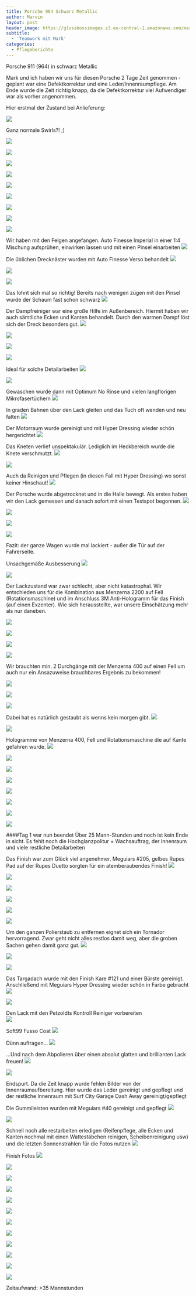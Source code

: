 ```yaml
---
title: Porsche 964 Schwarz Metallic
author: Marvin
layout: post
header_image: https://glossbossimages.s3.eu-central-1.amazonaws.com/marvin/964schwarzmetfussocoat/P1020515.JPG
subtitle:
  - 'Teamwork mit Mark'
categories:
  - Pflegeberichte
---
```


Porsche 911 (964) in schwarz Metallic

Mark und ich haben wir uns für diesen Porsche 2 Tage Zeit genommen - geplant war eine Defektkorrektur und eine Leder/Innenraumpflege. Am Ende wurde die Zeit richtig knapp, da die Defektkorrektur viel Aufwendiger war als vorher angenommen.

Hier erstmal der Zustand bei Anlieferung:

![](https://glossbossimages.s3.eu-central-1.amazonaws.com/marvin/964schwarzmetfussocoat/P1020349.JPG)

Ganz normale Swirls?! ;)

![](https://glossbossimages.s3.eu-central-1.amazonaws.com/marvin/964schwarzmetfussocoat/P1020351.JPG)


![](https://glossbossimages.s3.eu-central-1.amazonaws.com/marvin/964schwarzmetfussocoat/P1020352.JPG)


![](https://glossbossimages.s3.eu-central-1.amazonaws.com/marvin/964schwarzmetfussocoat/P1020353.JPG)


![](https://glossbossimages.s3.eu-central-1.amazonaws.com/marvin/964schwarzmetfussocoat/P1020354.JPG)


![](https://glossbossimages.s3.eu-central-1.amazonaws.com/marvin/964schwarzmetfussocoat/P1020356.JPG)


![](https://glossbossimages.s3.eu-central-1.amazonaws.com/marvin/964schwarzmetfussocoat/P1020357.JPG)


![](https://glossbossimages.s3.eu-central-1.amazonaws.com/marvin/964schwarzmetfussocoat/P1020358.JPG)


![](https://glossbossimages.s3.eu-central-1.amazonaws.com/marvin/964schwarzmetfussocoat/P1020359.JPG)


![](https://glossbossimages.s3.eu-central-1.amazonaws.com/marvin/964schwarzmetfussocoat/P1020360.JPG)

Wir haben mit den Felgen angefangen. Auto Finesse Imperial in einer 1:4 Mischung aufsprühen, einwirken lassen und mit einen Pinsel einarbeiten
![](https://glossbossimages.s3.eu-central-1.amazonaws.com/marvin/964schwarzmetfussocoat/P1020362.JPG)

Die üblichen Drecknäster wurden mit Auto Finesse Verso behandelt
![](https://glossbossimages.s3.eu-central-1.amazonaws.com/marvin/964schwarzmetfussocoat/P1020363.JPG)


![](https://glossbossimages.s3.eu-central-1.amazonaws.com/marvin/964schwarzmetfussocoat/P1020364.JPG)


![](https://glossbossimages.s3.eu-central-1.amazonaws.com/marvin/964schwarzmetfussocoat/P1020365.JPG)

Das lohnt sich mal so richtig! Bereits nach wenigen zügen mit den Pinsel wurde der Schaum fast schon schwarz
![](https://glossbossimages.s3.eu-central-1.amazonaws.com/marvin/964schwarzmetfussocoat/P1020367.JPG)

Der Dampfreiniger war eine große Hilfe im Außenbereich. Hiermit haben wir auch sämtliche Ecken und Kanten behandelt.
Durch den warmen Dampf löst sich der Dreck besonders gut.
![](https://glossbossimages.s3.eu-central-1.amazonaws.com/marvin/964schwarzmetfussocoat/P1020368.JPG)


![](https://glossbossimages.s3.eu-central-1.amazonaws.com/marvin/964schwarzmetfussocoat/P1020369.JPG)


![](https://glossbossimages.s3.eu-central-1.amazonaws.com/marvin/964schwarzmetfussocoat/P1020370.JPG)


![](https://glossbossimages.s3.eu-central-1.amazonaws.com/marvin/964schwarzmetfussocoat/P1020371.JPG)

Ideal für solche Detailarbeiten
![](https://glossbossimages.s3.eu-central-1.amazonaws.com/marvin/964schwarzmetfussocoat/P1020372.JPG)


![](https://glossbossimages.s3.eu-central-1.amazonaws.com/marvin/964schwarzmetfussocoat/P1020373.JPG)

Gewaschen wurde dann mit Optimum No Rinse und vielen langflorigen Mikrofasertüchern
![](https://glossbossimages.s3.eu-central-1.amazonaws.com/marvin/964schwarzmetfussocoat/P1020374.JPG)

In graden Bahnen über den Lack gleiten und das Tuch oft wenden und neu falten
![](https://glossbossimages.s3.eu-central-1.amazonaws.com/marvin/964schwarzmetfussocoat/P1020375.JPG)

Der Motorraum wurde gereinigt und mit Hyper Dressing wieder schön hergerichtet
![](https://glossbossimages.s3.eu-central-1.amazonaws.com/marvin/964schwarzmetfussocoat/P1020376.JPG)

Das Kneten verlief unspektakulär. Lediglich im Heckbereich wurde die Knete verschmutzt.
![](https://glossbossimages.s3.eu-central-1.amazonaws.com/marvin/964schwarzmetfussocoat/P1020377.JPG)


![](https://glossbossimages.s3.eu-central-1.amazonaws.com/marvin/964schwarzmetfussocoat/P1020379.JPG)

Auch da Reinigen und Pflegen (in diesen Fall mit Hyper Dressing) wo sonst keiner Hinschaut!
![](https://glossbossimages.s3.eu-central-1.amazonaws.com/marvin/964schwarzmetfussocoat/P1020381.JPG)

Der Porsche wurde abgetrocknet und in die Halle bewegt. Als erstes haben wir den Lack gemessen und danach sofort mit einen Testspot begonnen.
![](https://glossbossimages.s3.eu-central-1.amazonaws.com/marvin/964schwarzmetfussocoat/P1020382.JPG)


![](https://glossbossimages.s3.eu-central-1.amazonaws.com/marvin/964schwarzmetfussocoat/P1020383.JPG)


![](https://glossbossimages.s3.eu-central-1.amazonaws.com/marvin/964schwarzmetfussocoat/P1020384.JPG)


![](https://glossbossimages.s3.eu-central-1.amazonaws.com/marvin/964schwarzmetfussocoat/P1020385.JPG)

Fazit: der ganze Wagen wurde mal lackiert - außer die Tür auf der Fahrerseite.

Unsachgemäße Ausbesserung
![](https://glossbossimages.s3.eu-central-1.amazonaws.com/marvin/964schwarzmetfussocoat/P1020388.JPG)


![](https://glossbossimages.s3.eu-central-1.amazonaws.com/marvin/964schwarzmetfussocoat/P1020389.JPG)

Der Lackzustand war zwar schlecht, aber nicht katastrophal. Wir entschieden uns für die Kombination aus Menzerna 2200 auf Fell (Rotationsmaschine) und im Anschluss 3M Anti-Hologramm für das Finish (auf einen Exzenter). Wie sich herausstellte, war unsere Einschätzung mehr als nur daneben.


![](https://glossbossimages.s3.eu-central-1.amazonaws.com/marvin/964schwarzmetfussocoat/P1020418.JPG)


![](https://glossbossimages.s3.eu-central-1.amazonaws.com/marvin/964schwarzmetfussocoat/P1020419.JPG)


![](https://glossbossimages.s3.eu-central-1.amazonaws.com/marvin/964schwarzmetfussocoat/P1020421.JPG)


![](https://glossbossimages.s3.eu-central-1.amazonaws.com/marvin/964schwarzmetfussocoat/P1020423.JPG)

Wir brauchten min. 2 Durchgänge mit der Menzerna 400 auf einen Fell um auch nur ein Ansazuweise brauchbares Ergebnis zu bekommen!

![](https://glossbossimages.s3.eu-central-1.amazonaws.com/marvin/964schwarzmetfussocoat/P1020426.JPG)


![](https://glossbossimages.s3.eu-central-1.amazonaws.com/marvin/964schwarzmetfussocoat/P1020428.JPG)


![](https://glossbossimages.s3.eu-central-1.amazonaws.com/marvin/964schwarzmetfussocoat/P1020429.JPG)

Dabei hat es natürlich gestaubt als wenns kein morgen gibt. 
![](https://glossbossimages.s3.eu-central-1.amazonaws.com/marvin/964schwarzmetfussocoat/P1020431.JPG)


![](https://glossbossimages.s3.eu-central-1.amazonaws.com/marvin/964schwarzmetfussocoat/P1020435.JPG)

Hologramme von Menzerna 400, Fell und Rotationsmaschine die auf Kante gefahren wurde.
![](https://glossbossimages.s3.eu-central-1.amazonaws.com/marvin/964schwarzmetfussocoat/P1020437.JPG)


![](https://glossbossimages.s3.eu-central-1.amazonaws.com/marvin/964schwarzmetfussocoat/P1020440.JPG)


![](https://glossbossimages.s3.eu-central-1.amazonaws.com/marvin/964schwarzmetfussocoat/P1020441.JPG)


![](https://glossbossimages.s3.eu-central-1.amazonaws.com/marvin/964schwarzmetfussocoat/P1020442.JPG)


![](https://glossbossimages.s3.eu-central-1.amazonaws.com/marvin/964schwarzmetfussocoat/P1020443.JPG)


![](https://glossbossimages.s3.eu-central-1.amazonaws.com/marvin/964schwarzmetfussocoat/P1020449.JPG)


![](https://glossbossimages.s3.eu-central-1.amazonaws.com/marvin/964schwarzmetfussocoat/P1020456.JPG)


![](https://glossbossimages.s3.eu-central-1.amazonaws.com/marvin/964schwarzmetfussocoat/P1020458.JPG)

####Tag 1 war nun beendet
Über 25 Mann-Stunden und noch ist kein Ende in sicht. Es fehlt noch die Hochglanzpolitur + Wachsauftrag, der Innenraum und viele restliche Detailarbeiten


Das Finish war zum Glück viel angenehmer. Meguiars #205, gelbes Rupes Pad auf der Rupes Duetto sorgten für ein atemberaubendes Finish!
![](https://glossbossimages.s3.eu-central-1.amazonaws.com/marvin/964schwarzmetfussocoat/P1020460.JPG)


![](https://glossbossimages.s3.eu-central-1.amazonaws.com/marvin/964schwarzmetfussocoat/P1020465.JPG)


![](https://glossbossimages.s3.eu-central-1.amazonaws.com/marvin/964schwarzmetfussocoat/P1020467.JPG)


![](https://glossbossimages.s3.eu-central-1.amazonaws.com/marvin/964schwarzmetfussocoat/P1020470.JPG)


![](https://glossbossimages.s3.eu-central-1.amazonaws.com/marvin/964schwarzmetfussocoat/P1020471.JPG)


![](https://glossbossimages.s3.eu-central-1.amazonaws.com/marvin/964schwarzmetfussocoat/P1020475.JPG)

Um den ganzen Polierstaub zu entfernen eignet sich ein Tornador hervorragend. Zwar geht nicht alles restlos damit weg, aber die groben Sachen gehen damit ganz gut.
![](https://glossbossimages.s3.eu-central-1.amazonaws.com/marvin/964schwarzmetfussocoat/P1020479.JPG)


![](https://glossbossimages.s3.eu-central-1.amazonaws.com/marvin/964schwarzmetfussocoat/P1020480.JPG)


![](https://glossbossimages.s3.eu-central-1.amazonaws.com/marvin/964schwarzmetfussocoat/P1020481.JPG)

Das Targadach wurde mit den Finish Kare #121 und einer Bürste gereinigt. Anschließend mit Meguiars Hyper Dressing wieder schön in Farbe gebracht
![](https://glossbossimages.s3.eu-central-1.amazonaws.com/marvin/964schwarzmetfussocoat/P1020484.JPG)


![](https://glossbossimages.s3.eu-central-1.amazonaws.com/marvin/964schwarzmetfussocoat/P1020485.JPG)

Den Lack mit den Petzoldts Kontroll Reiniger vorbereiten  
![](https://glossbossimages.s3.eu-central-1.amazonaws.com/marvin/964schwarzmetfussocoat/P1020486.JPG)

Soft99 Fusso Coat
![](https://glossbossimages.s3.eu-central-1.amazonaws.com/marvin/964schwarzmetfussocoat/P1020487.JPG)

Dünn auftragen...
![](https://glossbossimages.s3.eu-central-1.amazonaws.com/marvin/964schwarzmetfussocoat/P1020488.JPG)

...Und nach dem Abpolieren über einen absolut glatten und brillianten Lack freuen!
![](https://glossbossimages.s3.eu-central-1.amazonaws.com/marvin/964schwarzmetfussocoat/P1020494.JPG)


![](https://glossbossimages.s3.eu-central-1.amazonaws.com/marvin/964schwarzmetfussocoat/P1020497.JPG)

Endspurt. Da die Zeit knapp wurde fehlen Bilder von der Innenraumaufbereitung. Hier wurde das Leder gereinigt und gepflegt und der restliche Innenraum mit Surf City Garage Dash Away gereinigt/gepflegt

Die Gummileisten wurden mit Meguiars #40 gereinigt und gepflegt
![](https://glossbossimages.s3.eu-central-1.amazonaws.com/marvin/964schwarzmetfussocoat/P1020499.JPG)

![](https://glossbossimages.s3.eu-central-1.amazonaws.com/marvin/964schwarzmetfussocoat/P1020503.JPG)

Schnell noch alle restarbeiten erledigen (Reifenpflege, alle Ecken und Kanten nochmal mit einen Wattestäbchen reinigen, Scheibenreinigung usw) und die letzten Sonnenstrahlen für die Fotos nutzen
![](https://glossbossimages.s3.eu-central-1.amazonaws.com/marvin/964schwarzmetfussocoat/P1020501.JPG)

Finish Fotos
![](https://glossbossimages.s3.eu-central-1.amazonaws.com/marvin/964schwarzmetfussocoat/P1020504.JPG)


![](https://glossbossimages.s3.eu-central-1.amazonaws.com/marvin/964schwarzmetfussocoat/P1020506.JPG)


![](https://glossbossimages.s3.eu-central-1.amazonaws.com/marvin/964schwarzmetfussocoat/P1020508.JPG)


![](https://glossbossimages.s3.eu-central-1.amazonaws.com/marvin/964schwarzmetfussocoat/P1020509.JPG)


![](https://glossbossimages.s3.eu-central-1.amazonaws.com/marvin/964schwarzmetfussocoat/P1020510.JPG)


![](https://glossbossimages.s3.eu-central-1.amazonaws.com/marvin/964schwarzmetfussocoat/P1020513.JPG)


![](https://glossbossimages.s3.eu-central-1.amazonaws.com/marvin/964schwarzmetfussocoat/P1020514.JPG)


![](https://glossbossimages.s3.eu-central-1.amazonaws.com/marvin/964schwarzmetfussocoat/P1020515.JPG)


![](https://glossbossimages.s3.eu-central-1.amazonaws.com/marvin/964schwarzmetfussocoat/P1020517.JPG)


![](https://glossbossimages.s3.eu-central-1.amazonaws.com/marvin/964schwarzmetfussocoat/P1020519.JPG)


![](https://glossbossimages.s3.eu-central-1.amazonaws.com/marvin/964schwarzmetfussocoat/P1020522.JPG)


![](https://glossbossimages.s3.eu-central-1.amazonaws.com/marvin/964schwarzmetfussocoat/P1020523.JPG)


Zeitaufwand: >35 Mannstunden
